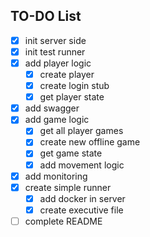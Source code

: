 ## TO-DO List

*  [x] init server side
*  [x] init test runner
*  [x] add player logic
    *  [x] create player
    *  [x] create login stub
    *  [x] get player state
*  [x] add swagger
*  [x] add game logic
    *  [x] get all player games
    *  [x] create new offline game
    *  [x] get game state
    *  [x] add movement logic
*  [x] add monitoring
*  [x] create simple runner
    *  [x] add docker in server
    *  [x] create executive file
*  [ ] complete README